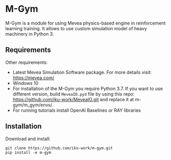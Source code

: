# M-Gym

M-Gym is a module for using Mevea physics-based engine in reinforcement learning training. It allows to use custom simulation model of heavy machinery in Python 3. 

## Requirements
Other requirements:
- Latest Mevea Simulation Software package. For more details visit: https://mevea.com/
- Windows 10
- For installation of the M-Gym you require Python 3.7. If you want to use different version, build ```MeveaIO.pyd``` file by using this repo:  https://github.com/iku-work/MeveaIO.git and replace it at 
m-gym/m_gym/envs/. 
- For running tutorials install OpenAI Baselines or RAY libraries

## Installation

Download and install:

```console
git clone https://github.com/iku-work/m-gym.git
pip install -e m-gym
```

